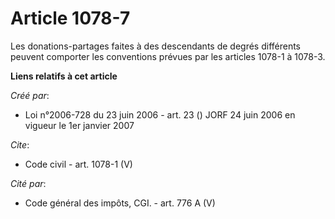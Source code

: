 # Article 1078-7

Les donations-partages faites à des descendants de degrés différents peuvent comporter les conventions prévues par les
articles 1078-1 à 1078-3.

**Liens relatifs à cet article**

_Créé par_:

  - Loi n°2006-728 du 23 juin 2006 - art. 23 () JORF 24 juin 2006 en vigueur le 1er janvier 2007

_Cite_:

  - Code civil - art. 1078-1 (V)

_Cité par_:

  - Code général des impôts, CGI. - art. 776 A (V)
